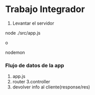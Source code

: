 # Trabajo Integrador

1. Levantar el servidor

node ./src/app.js

o

nodemon

### Flujo de datos de la app

1. app.js
2. router
3.controller
4. devolver info al cliente(response/res)